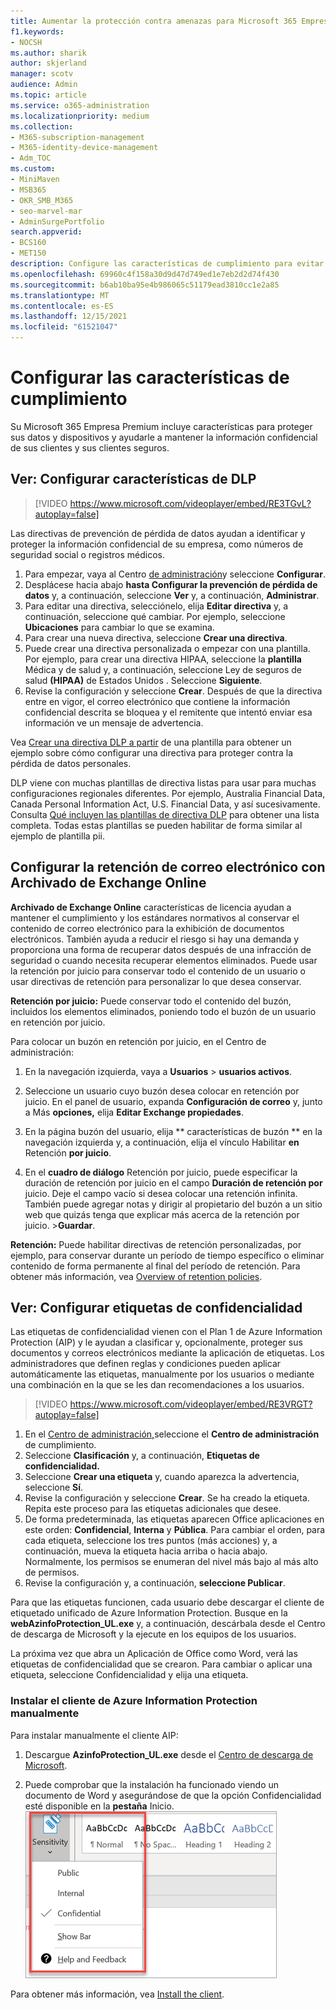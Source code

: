 ```yaml
---
title: Aumentar la protección contra amenazas para Microsoft 365 Empresa Premium
f1.keywords:
- NOCSH
ms.author: sharik
author: skjerland
manager: scotv
audience: Admin
ms.topic: article
ms.service: o365-administration
ms.localizationpriority: medium
ms.collection:
- M365-subscription-management
- M365-identity-device-management
- Adm_TOC
ms.custom:
- MiniMaven
- MSB365
- OKR_SMB_M365
- seo-marvel-mar
- AdminSurgePortfolio
search.appverid:
- BCS160
- MET150
description: Configure las características de cumplimiento para evitar la pérdida de datos y ayudar a proteger la información confidencial de sus clientes y sus clientes.
ms.openlocfilehash: 69960c4f158a30d9d47d749ed1e7eb2d2d74f430
ms.sourcegitcommit: b6ab10ba95e4b986065c51179ead3810cc1e2a85
ms.translationtype: MT
ms.contentlocale: es-ES
ms.lasthandoff: 12/15/2021
ms.locfileid: "61521047"
---
```

# <a name="set-up-compliance-features"></a>Configurar las características de cumplimiento

Su Microsoft 365 Empresa Premium incluye características para proteger sus datos y dispositivos y ayudarle a mantener la información confidencial de sus clientes y sus clientes seguros.

## <a name="watch-set-up-dlp-features"></a>Ver: Configurar características de DLP

> [!VIDEO https://www.microsoft.com/videoplayer/embed/RE3TGvL?autoplay=false]

Las directivas de prevención de pérdida de datos ayudan a identificar y proteger la información confidencial de su empresa, como números de seguridad social o registros médicos.

1. Para empezar, vaya al Centro [de administración](https://admin.microsoft.com)y seleccione **Configurar**.
1. Desplácese hacia abajo **hasta Configurar la prevención de pérdida de datos** y, a continuación, seleccione **Ver** y, a continuación, **Administrar**.
1. Para editar una directiva, selecciónelo, elija **Editar directiva** y, a continuación, seleccione qué cambiar. Por ejemplo, seleccione **Ubicaciones** para cambiar lo que se examina.
1. Para crear una nueva directiva, seleccione **Crear una directiva**.
1. Puede crear una directiva personalizada o empezar con una plantilla. Por ejemplo, para crear una directiva HIPAA, seleccione la **plantilla** Médica y de salud y, a continuación, seleccione Ley de seguros de salud **(HIPAA)** de Estados Unidos . Seleccione **Siguiente**.
1. Revise la configuración y seleccione **Crear**. Después de que la directiva entre en vigor, el correo electrónico que contiene la información confidencial descrita se bloquea y el remitente que intentó enviar esa información ve un mensaje de advertencia.

Vea [Crear una directiva DLP a partir](../../compliance/create-a-dlp-policy-from-a-template.md) de una plantilla para obtener un ejemplo sobre cómo configurar una directiva para proteger contra la pérdida de datos personales. 
  
DLP viene con muchas plantillas de directiva listas para usar para muchas configuraciones regionales diferentes. Por ejemplo, Australia Financial Data, Canada Personal Information Act, U.S. Financial Data, y así sucesivamente. Consulta [Qué incluyen las plantillas de directiva DLP](../../compliance/what-the-dlp-policy-templates-include.md) para obtener una lista completa. Todas estas plantillas se pueden habilitar de forma similar al ejemplo de plantilla pii.
 
## <a name="set-up-email-retention-with-exchange-online-archiving"></a>Configurar la retención de correo electrónico con Archivado de Exchange Online

 **Archivado de Exchange Online** características de licencia ayudan a mantener el cumplimiento y los estándares normativos al conservar el contenido de correo electrónico para la exhibición de documentos electrónicos. También ayuda a reducir el riesgo si hay una demanda y proporciona una forma de recuperar datos después de una infracción de seguridad o cuando necesita recuperar elementos eliminados. Puede usar la retención por juicio para conservar todo el contenido de un usuario o usar directivas de retención para personalizar lo que desea conservar.
  
**Retención por juicio:** Puede conservar todo el contenido del buzón, incluidos los elementos eliminados, poniendo todo el buzón de un usuario en retención por juicio. 
    
Para colocar un buzón en retención por juicio, en el Centro de administración:
    
1. En la navegación izquierda, vaya a **Usuarios** \> **usuarios activos**.
    
2. Seleccione un usuario cuyo buzón desea colocar en retención por juicio. En el panel de usuario, expanda **Configuración de correo** y, junto a Más **opciones,** elija **Editar Exchange propiedades**.
    
3. En la página buzón del usuario, elija ** características de buzón ** en la navegación izquierda y, a continuación, elija el vínculo Habilitar **en** Retención **por juicio**.
    
4. En el **cuadro de diálogo** Retención por juicio, puede especificar la duración de retención por juicio en el campo **Duración de retención por** juicio. Deje el campo vacío si desea colocar una retención infinita. También puede agregar notas y dirigir al propietario del buzón a un sitio web que quizás tenga que explicar más acerca de la retención por juicio. \>**Guardar**.
    
**Retención:** Puede habilitar directivas de retención personalizadas, por ejemplo, para conservar durante un período de tiempo específico o eliminar contenido de forma permanente al final del período de retención. Para obtener más información, vea [Overview of retention policies](../../compliance/retention.md).

## <a name="watch-set-up-sensitivity-labels"></a>Ver: Configurar etiquetas de confidencialidad

Las etiquetas de confidencialidad vienen con el Plan 1 de Azure Information Protection (AIP) y le ayudan a clasificar y, opcionalmente, proteger sus documentos y correos electrónicos mediante la aplicación de etiquetas. Los administradores que definen reglas y condiciones pueden aplicar automáticamente las etiquetas, manualmente por los usuarios o mediante una combinación en la que se les dan recomendaciones a los usuarios.

> [!VIDEO https://www.microsoft.com/videoplayer/embed/RE3VRGT?autoplay=false]

1. En el [Centro de administración,](https://admin.microsoft.com)seleccione el **Centro de administración** de cumplimiento.
1. Seleccione **Clasificación** y, a continuación, **Etiquetas de confidencialidad.**
1. Seleccione **Crear una etiqueta** y, cuando aparezca la advertencia, seleccione **Sí**.
1. Revise la configuración y seleccione **Crear**. Se ha creado la etiqueta. Repita este proceso para las etiquetas adicionales que desee.
1. De forma predeterminada, las etiquetas aparecen Office aplicaciones en este orden: **Confidencial**, **Interna** y **Pública**. Para cambiar el orden, para cada etiqueta, seleccione los tres puntos (más acciones) y, a continuación, mueva la etiqueta hacia arriba o hacia abajo. Normalmente, los permisos se enumeran del nivel más bajo al más alto de permisos.
1. Revise la configuración y, a continuación, **seleccione Publicar**.

Para que las etiquetas funcionen, cada usuario debe descargar el cliente de etiquetado unificado de Azure Information Protection. Busque en la **webAzinfoProtection_UL.exe** y, a continuación, descárbala desde el Centro de descarga de Microsoft y la ejecute en los equipos de los usuarios.

La próxima vez que abra un Aplicación de Office como Word, verá las etiquetas de confidencialidad que se crearon. Para cambiar o aplicar una etiqueta, seleccione Confidencialidad y elija una etiqueta.

### <a name="install-the-azure-information-protection-client-manually"></a>Instalar el cliente de Azure Information Protection manualmente

Para instalar manualmente el cliente AIP:

1. Descargue **AzinfoProtection_UL.exe** desde el [Centro de descarga de Microsoft](https://www.microsoft.com/download/details.aspx?id=53018).
 
2. Puede comprobar que la instalación ha funcionado viendo  un documento de Word y asegurándose de que la opción Confidencialidad esté disponible en la **pestaña** Inicio.
<br/>![Menú desplegable de la pestaña Protección en un documento de Word.](../../media/word-sensitivity.png)

Para obtener más información, vea [Install the client](/azure/information-protection/infoprotect-tutorial-step3).